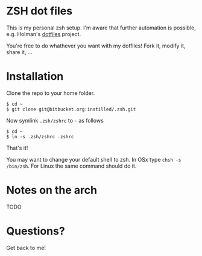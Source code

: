 # ZSH dot files

This is my personal zsh setup. I'm aware that further automation is possible, e.g. Holman's 
[dotfiles][url_holman] project.

You're free to do whathever you want with my dotfiles! Fork it, modify it, share it, ...

[url_holman]: http://zachholman.com/2010/08/dotfiles-are-meant-to-be-forked/

# Installation
Clone the repo to your home folder.

    $ cd ~
    $ git clone git@bitbucket.org:instilled/.zsh.git

Now symlink `.zsh/zshrc` to `~` as follows

    $ cd ~
    $ ln -s .zsh/zshrc .zshrc

That's it!

You may want to change your default shell to zsh. In OSx type `chsh -s /bin/zsh`. For Linux the same command should do it.

# Notes on the arch
TODO

# Questions?
Get back to me!
